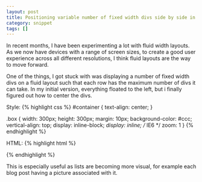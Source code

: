 ```yaml
--- 
layout: post
title: Positioning variable number of fixed width divs side by side in a fluid layout
category: snippet
tags: []
---
```

In recent months, I have been experimenting a lot with fluid width layouts. As we now have devices with a range of screen sizes, to create a good user experience across all different resolutions, I think fluid layouts are the way to move forward.

One of the things, I got stuck with was displaying a number of fixed width divs on a fluid layout such that each row has the maximum number of divs it can take. In my initial version, everything floated to the left, but i finally figured out how to center the divs.

Style:
{% highlight css %}
#container {
    text-align: center;
}

.box {
    width: 300px;
    height: 300px;
    margin: 10px;
    background-color: #ccc;
    vertical-align: top;
    display: inline-block;
    *display: inline; /* IE6 */
    zoom: 1
}
{% endhighlight %}

HTML:
{% highlight html %}
<div id="container">
    <div class="box"></div>
    <div class="box"></div>
    <div class="box"></div>
    <div class="box"></div>
    <div class="box"></div>
    <div class="box"></div>
    <div class="box"></div>
    <div class="box"></div>
</div>
{% endhighlight %}

This is especially useful as lists are becoming more visual, for example each blog post having a picture associated with it.
